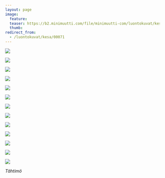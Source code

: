 ```yaml
---
layout: page
image:
  feature:
  teaser: https://b2.minimuutti.com/file/minimuutti-com/luontokuvat/kes%C3%A4/3/DS19289-245px.jpg
  thumb:
redirect_from:
  - /luontokuvat/kesa/00071
---
```


![](https://b2.minimuutti.com/file/minimuutti-com/luontokuvat/kes%C3%A4/3/DS19272-800px.jpg)

![](https://b2.minimuutti.com/file/minimuutti-com/luontokuvat/kes%C3%A4/3/DS19279-800px.jpg)

![](https://b2.minimuutti.com/file/minimuutti-com/luontokuvat/kes%C3%A4/3/DS19283-800px.jpg)

![](https://b2.minimuutti.com/file/minimuutti-com/luontokuvat/kes%C3%A4/3/DS19284-800px.jpg)

![](https://b2.minimuutti.com/file/minimuutti-com/luontokuvat/kes%C3%A4/3/DS19289-800px.jpg)

![](https://b2.minimuutti.com/file/minimuutti-com/luontokuvat/kes%C3%A4/3/DS19293-800px.jpg)

![](https://b2.minimuutti.com/file/minimuutti-com/luontokuvat/kes%C3%A4/3/DS19298-800px.jpg)

![](https://b2.minimuutti.com/file/minimuutti-com/luontokuvat/kes%C3%A4/3/DS19302-800px.jpg)

![](https://b2.minimuutti.com/file/minimuutti-com/luontokuvat/kes%C3%A4/3/DS19305-800px.jpg)

![](https://b2.minimuutti.com/file/minimuutti-com/luontokuvat/kes%C3%A4/3/DS19308-800px.jpg)

![](https://b2.minimuutti.com/file/minimuutti-com/luontokuvat/kes%C3%A4/12/DS59225-800px.jpg)

![](https://b2.minimuutti.com/file/minimuutti-com/luontokuvat/kes%C3%A4/12/DS59257-800px.jpg)

![](https://b2.minimuutti.com/file/minimuutti-com/luontokuvat/kes%C3%A4/12/DS59250-800px.jpg)

*Tähtimö*
